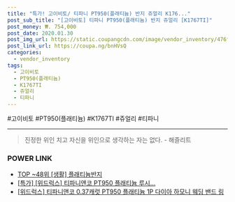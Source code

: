 ```yaml
--- 
title: "특가! 고이비토/ 티파니 PT950(플래티늄) 반지 쥬얼리 K176..." 
post_sub_title: "[고이비토] 티파니 PT950(플래티늄) 반지 쥬얼리 [K1767TI]" 
post_money: ₩. 754,000 
post_date: 2020.01.30 
post_img_url: https://static.coupangcdn.com/image/vendor_inventory/476f/c1632f291fc83359a79da6afee5c688e13b050701ab35b92582765c8efb7.jpg 
post_link_url: https://coupa.ng/bnHVsQ 
categories: 
  - vendor_inventory 
tags: 
  - 고이비토 
  - PT950(플래티늄) 
  - K1767TI 
  - 쥬얼리 
  - 티파니 
--- 
```

  #고이비토 #PT950(플래티늄) #K1767TI #쥬얼리 #티파니 
<hr> 

> 진정한 위인 치고 자신을 위인으로 생각하는 자는 없다. - 해즐리트 


### POWER LINK

* <a href="https://blog.naver.com/an0733/221789627637" target="_blank"> TOP ~48위 [생활] 플래티늄반지</a>
* <a href="https://blog.naver.com/sakai111/221789825050" target="_blank">[특가] [위드럭스] 티파니앤코 PT950 플래티늄 루시...</a>
* <a href="https://blog.naver.com/fasyy4321/221790319102" target="_blank">[위드럭스] 티파니앤코 0.37캐럿 PT950 플래티늄 1P 다이아 하모니 웨딩 밴드 링 </a>
